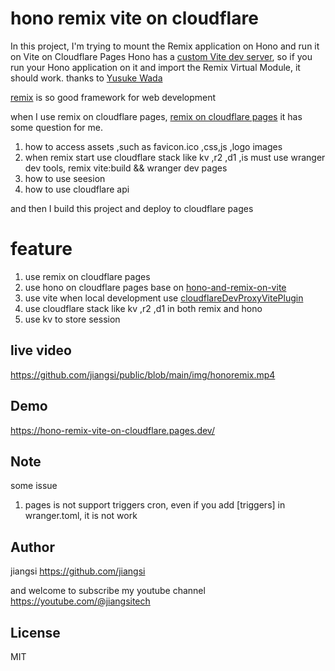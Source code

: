 # hono remix vite on cloudflare

In this project, I'm trying to mount the Remix application on Hono and run it on Vite on Cloudflare Pages
Hono has a [custom Vite dev server](https://github.com/honojs/vite-plugins/tree/main/packages/dev-server), so if you run your Hono application on it and import the Remix Virtual Module, it should work.
thanks to [Yusuke Wada](https://github.com/yusukebe)

[remix](https://remix.run/) is so good framework for web development 

when I use remix on cloudflare pages, [remix on cloudflare pages](https://developers.cloudflare.com/pages/framework-guides/deploy-a-remix-site/)
it has some question for me.

1. how to access assets ,such as favicon.ico ,css,js ,logo images
2. when remix start use cloudflare stack like kv ,r2 ,d1 ,is must use wranger dev tools,
remix vite:build && wranger dev pages
3. how to use seesion
4. how to use cloudflare api

and then I build this project and deploy to cloudflare pages

# feature

1. use remix on cloudflare pages
2. use hono on cloudflare pages
  base on [hono-and-remix-on-vite](https://github.com/yusukebe/hono-and-remix-on-vite)
3. use vite when local development
  use [cloudflareDevProxyVitePlugin](https://developers.cloudflare.com/pages/framework-guides/deploy-a-remix-site/#binding-resources-in-local-development)
5. use cloudflare stack like kv ,r2 ,d1 in both remix and hono
6. use kv to store session


## live video

https://github.com/jiangsi/public/blob/main/img/honoremix.mp4

## Demo

https://hono-remix-vite-on-cloudflare.pages.dev/

## Note

some issue

1. pages is not support triggers cron, even if you add [triggers] in wranger.toml, it is not work


## Author

jiangsi <https://github.com/jiangsi>

and welcome to subscribe my youtube channel <https://youtube.com/@jiangsitech>

## License

MIT
